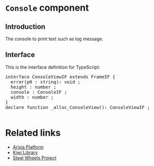 # `Console` component

## Introduction
The console to print text such as log message.

## Interface

This is the interface definition for TypeScript:
<pre>
interface ConsoleViewIF extends FrameIF {
  error(p0 : string): void ;
  height : number ;
  console : ConsoleIF ;
  width : number ;
}
declare function _alloc_ConsoleView(): ConsoleViewIF ;

</pre>

# Related links
* [Arisia Platform](https://gitlab.com/steewheels/arisia/-/blob/main/README.md)
* [Kiwi Library](https://gitlab.com/steewheels/kiwiscript/-/blob/main/KiwiLibrary/Document/Library.md)
* [Steel Wheels Project](https://gitlab.com/steewheels/project/-/blob/main/README.md)




